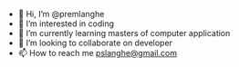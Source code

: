 - 👋 Hi, I’m @premlanghe
- 👀 I’m interested in coding
- 🌱 I’m currently learning masters of computer application
- 💞️ I’m looking to collaborate on developer
- 📫 How to reach me pslanghe@gmail.com

<!---
premlanghe/premlanghe is a ✨ special ✨ repository because its `README.md` (this file) appears on your GitHub profile.
You can click the Preview link to take a look at your changes.
--->
